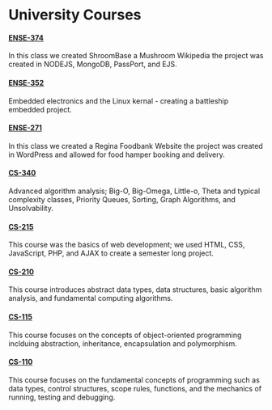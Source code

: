 # University Courses

#### [ENSE-374](https://github.com/sharoika/UniversityCourses/tree/main/ENSE-374)
In this class we created ShroomBase a Mushroom Wikipedia the project was created in NODEJS, MongoDB, PassPort, and EJS.

#### [ENSE-352](https://github.com/sharoika/UniversityCourses/tree/main/ENSE-352)
Embedded electronics and the Linux kernal - creating a battleship embedded project. 

#### [ENSE-271](https://github.com/sharoika/UniversityCourses/tree/main/ENSE-271)
In this class we created a Regina Foodbank Website the project was created in WordPress and allowed for food hamper booking and delivery.

#### [CS-340](https://github.com/sharoika/UniversityCourses/tree/main/CS-340)
Advanced algorithm analysis; Big-O, Big-Omega, Little-o, Theta and typical complexity classes, Priority Queues, Sorting, Graph Algorithms, and Unsolvability. 

#### [CS-215](https://github.com/sharoika/UniversityCourses/tree/main/CS-215)
This course was the basics of web development; we used HTML, CSS, JavaScript, PHP, and AJAX to create a semester long project.

#### [CS-210](https://github.com/sharoika/UniversityCourses/tree/main/CS-210)
This course introduces abstract data types, data structures, basic algorithm analysis, and fundamental computing algorithms.

#### [CS-115](https://github.com/sharoika/UniversityCourses/tree/main/CS-115)
This course focuses on the concepts of object-oriented programming inclduing abstraction, inheritance, encapsulation and polymorphism.

#### [CS-110](https://github.com/sharoika/UniversityCourses/tree/main/CS-110)
This course focuses on the fundamental concepts of programming such as data types, control structures, scope rules, functions, and the mechanics of running, testing and debugging.
